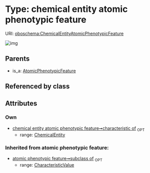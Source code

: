 
# Type: chemical entity atomic phenotypic feature




URI: [oboschema:ChemicalEntityAtomicPhenotypicFeature](http://purl.obolibrary.org/oboschema/ChemicalEntityAtomicPhenotypicFeature)


![img](http://yuml.me/diagram/nofunky;dir:TB/class/[OrganismTaxon],[ChemicalEntity]<characteristic%20of%200..1-++[ChemicalEntityAtomicPhenotypicFeature],[AtomicPhenotypicFeature]^-[ChemicalEntityAtomicPhenotypicFeature],[ChemicalEntity],[CharacteristicValue],[AtomicPhenotypicFeature])

## Parents

 *  is_a: [AtomicPhenotypicFeature](AtomicPhenotypicFeature.md)

## Referenced by class


## Attributes


### Own

 * [chemical entity atomic phenotypic feature➞characteristic of](chemical_entity_atomic_phenotypic_feature_characteristic_of.md)  <sub>OPT</sub>
    * range: [ChemicalEntity](ChemicalEntity.md)

### Inherited from atomic phenotypic feature:

 * [atomic phenotypic feature➞subclass of](atomic_phenotypic_feature_subclass_of.md)  <sub>OPT</sub>
    * range: [CharacteristicValue](CharacteristicValue.md)
